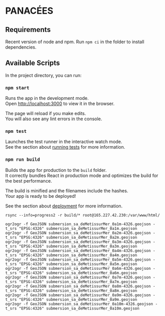 # PANACÉES

## Requirements

Recent version of node and npm. Run `npm ci` in the folder to install dependencies.

## Available Scripts

In the project directory, you can run:

### `npm start`

Runs the app in the development mode.<br>
Open [http://localhost:3000](http://localhost:3000) to view it in the browser.

The page will reload if you make edits.<br>
You will also see any lint errors in the console.

### `npm test`

Launches the test runner in the interactive watch mode.<br>
See the section about [running tests](https://facebook.github.io/create-react-app/docs/running-tests) for more information.

### `npm run build`

Builds the app for production to the `build` folder.<br>
It correctly bundles React in production mode and optimizes the build for the best performance.

The build is minified and the filenames include the hashes.<br>
Your app is ready to be deployed!

See the section about [deployment](https://facebook.github.io/create-react-app/docs/deployment) for more information.


```
rsync --info=progress2 -r build/* root@165.227.42.230:/var/www/html/

ogr2ogr -f GeoJSON submersion_sa_deMetissurMer_0a1m-4326.geojson -t_srs "EPSG:4326" submersion_sa_deMetissurMer_0a1m.geojson
ogr2ogr -f GeoJSON submersion_sa_deMetissurMer_0a2m-4326.geojson -t_srs "EPSG:4326" submersion_sa_deMetissurMer_0a2m.geojson
ogr2ogr -f GeoJSON submersion_sa_deMetissurMer_0a3m-4326.geojson -t_srs "EPSG:4326" submersion_sa_deMetissurMer_0a3m.geojson
ogr2ogr -f GeoJSON submersion_sa_deMetissurMer_0a4m-4326.geojson -t_srs "EPSG:4326" submersion_sa_deMetissurMer_0a4m.geojson
ogr2ogr -f GeoJSON submersion_sa_deMetissurMer_0a5m-4326.geojson -t_srs "EPSG:4326" submersion_sa_deMetissurMer_0a5m.geojson
ogr2ogr -f GeoJSON submersion_sa_deMetissurMer_0a6m-4326.geojson -t_srs "EPSG:4326" submersion_sa_deMetissurMer_0a6m.geojson
ogr2ogr -f GeoJSON submersion_sa_deMetissurMer_0a7m-4326.geojson -t_srs "EPSG:4326" submersion_sa_deMetissurMer_0a7m.geojson
ogr2ogr -f GeoJSON submersion_sa_deMetissurMer_0a8m-4326.geojson -t_srs "EPSG:4326" submersion_sa_deMetissurMer_0a8m.geojson
ogr2ogr -f GeoJSON submersion_sa_deMetissurMer_0a9m-4326.geojson -t_srs "EPSG:4326" submersion_sa_deMetissurMer_0a9m.geojson
ogr2ogr -f GeoJSON submersion_sa_deMetissurMer_0a10m-4326.geojson -t_srs "EPSG:4326" submersion_sa_deMetissurMer_0a10m.geojson
```